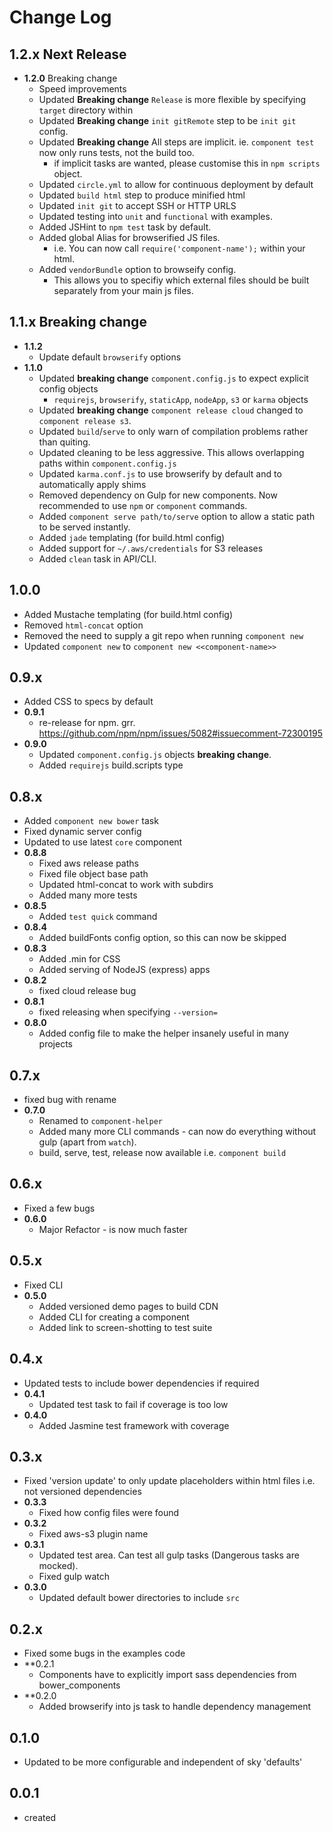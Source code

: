 # Change Log

## 1.2.x Next Release

 * **1.2.0** Breaking change
     * Speed improvements
     * Updated  **Breaking change** `Release` is more flexible by specifying `target` directory within
     * Updated  **Breaking change** `init gitRemote` step to be `init git` config.
     * Updated  **Breaking change** All steps are implicit. ie. `component test` now only runs tests, not the build too.
        * if implicit tasks are wanted, please customise this in `npm scripts` object.
     * Updated `circle.yml` to allow for continuous deployment by default
     * Updated `build html` step to produce minified html
     * Updated `init git` to accept SSH or HTTP URLS
     * Updated testing into `unit` and `functional` with examples.
     * Added JSHint to `npm test` task by default.
     * Added global Alias for browserified JS files.
        * i.e. You can now call `require('component-name');` within your html.
     * Added `vendorBundle` option to browseify config.
        * This allows you to specifiy which external files should be built separately from your main js files.

## 1.1.x Breaking change

 * **1.1.2**
    * Update default `browserify` options
 * **1.1.0**
    * Updated **breaking change** `component.config.js` to expect explicit config objects
      * `requirejs`, `browserify`, `staticApp`, `nodeApp`, `s3` or `karma` objects
    * Updated **breaking change** `component release cloud` changed to `component release s3`.
    * Updated `build`/`serve` to only warn of compilation problems rather than quiting.
    * Updated cleaning to be less aggressive. This allows overlapping paths within `component.config.js`
    * Updated `karma.conf.js` to use browserify by default and to automatically apply shims
    * Removed dependency on Gulp for new components. Now recommended to use `npm` or `component` commands.
    * Added `component serve path/to/serve` option to allow a static path to be served instantly.
    * Added `jade` templating (for build.html config)
    * Added support for `~/.aws/credentials` for S3 releases
    * Added `clean` task in API/CLI.

## 1.0.0

 * Added Mustache templating (for build.html config)
 * Removed `html-concat` option
 * Removed the need to supply a git repo when running `component new`
 * Updated `component new` to `component new <<component-name>>`

## 0.9.x

 * Added CSS to specs by default
 * **0.9.1**
    * re-release for npm. grr. https://github.com/npm/npm/issues/5082#issuecomment-72300195
 * **0.9.0**
    * Updated `component.config.js` objects **breaking change**.
    * Added `requirejs` build.scripts type

## 0.8.x

 * Added `component new bower` task
 * Fixed dynamic server config
 * Updated to use latest `core` component
 * **0.8.8**
    * Fixed aws release paths
    * Fixed file object base path
    * Updated html-concat to work with subdirs
    * Added many more tests
 * **0.8.5**
    * Added `test quick` command
 * **0.8.4**
    * Added buildFonts config option, so this can now be skipped
 * **0.8.3**
    * Added .min for CSS
    * Added serving of NodeJS (express) apps
 * **0.8.2**
    * fixed cloud release bug
 * **0.8.1**
    * fixed releasing when specifying `--version=`
 * **0.8.0**
    * Added config file to make the helper insanely useful in many projects

## 0.7.x

 * fixed bug with rename
 * **0.7.0**
    * Renamed to `component-helper`
    * Added many more CLI commands - can now do everything without gulp (apart from `watch`).
    * build, serve, test, release now available i.e. `component build`

## 0.6.x

 * Fixed a few bugs
 * **0.6.0**
    * Major Refactor - is now much faster

## 0.5.x

 * Fixed CLI
 * **0.5.0**
    * Added versioned demo pages to build CDN
    * Added CLI for creating a component
    * Added link to screen-shotting to test suite

## 0.4.x

 * Updated tests to include bower dependencies if required
 * **0.4.1**
    * Updated test task to fail if coverage is too low
 * **0.4.0**
    * Added Jasmine test framework with coverage

## 0.3.x

 * Fixed 'version update' to only update placeholders within html files i.e. not versioned dependencies
 * **0.3.3**
    * Fixed how config files were found
 * **0.3.2**
    * Fixed aws-s3 plugin name
 * **0.3.1**
    * Updated test area. Can test all gulp tasks (Dangerous tasks are mocked).
    * Fixed gulp watch
 * **0.3.0**
    * Updated default bower directories to include `src`

## 0.2.x

 * Fixed some bugs in the examples code
 * **0.2.1
    * Components have to explicitly import sass dependencies from bower_components
 * **0.2.0
    * Added browserify into js task to handle dependency management

## 0.1.0

 * Updated to be more configurable and independent of sky 'defaults'

## 0.0.1

 * created
